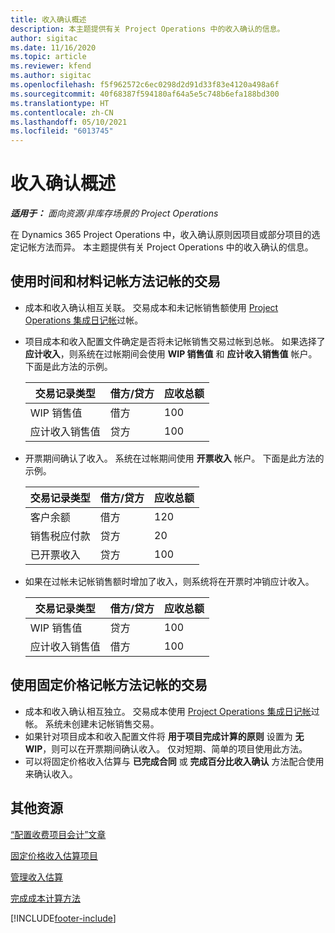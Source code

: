 ```yaml
---
title: 收入确认概述
description: 本主题提供有关 Project Operations 中的收入确认的信息。
author: sigitac
ms.date: 11/16/2020
ms.topic: article
ms.reviewer: kfend
ms.author: sigitac
ms.openlocfilehash: f5f962572c6ec0298d2d91d33f83e4120a498a6f
ms.sourcegitcommit: 40f68387f594180af64a5e5c748b6efa188bd300
ms.translationtype: HT
ms.contentlocale: zh-CN
ms.lasthandoff: 05/10/2021
ms.locfileid: "6013745"
---
```

# <a name="revenue-recognition-overview"></a>收入确认概述

_**适用于：** 面向资源/非库存场景的 Project Operations_

在 Dynamics 365 Project Operations 中，收入确认原则因项目或部分项目的选定记帐方法而异。 本主题提供有关 Project Operations 中的收入确认的信息。

## <a name="transactions-accounted-using-time-and-material-billing-method"></a>使用时间和材料记帐方法记帐的交易

- 成本和收入确认相互关联。 交易成本和未记帐销售额使用 [Project Operations 集成日记帐](../project-accounting/project-operations-integration-journal.md)过帐。
- 项目成本和收入配置文件确定是否将未记帐销售交易过帐到总帐。 如果选择了 **应计收入**，则系统在过帐期间会使用 **WIP 销售值** 和 **应计收入销售值** 帐户。 下面是此方法的示例。  

  | 交易记录类型 | 借方/贷方 | 应收总额 |
  | --- | --- | --- |
  | WIP 销售值 | 借方 | 100 |
  | 应计收入销售值 | 贷方 | 100 |

- 开票期间确认了收入。 系统在过帐期间使用 **开票收入** 帐户。 下面是此方法的示例。  

  | 交易记录类型 | 借方/贷方 | 应收总额 |
  | --- | --- | --- |
  | 客户余额 | 借方 | 120 |
  | 销售税应付款 | 贷方 | 20 |
  | 已开票收入 | 贷方 | 100 |

- 如果在过帐未记帐销售额时增加了收入，则系统将在开票时冲销应计收入。

  | 交易记录类型 | 借方/贷方 | 应收总额 |
  | --- | --- | --- |
  | WIP 销售值 | 贷方 | 100 |
  | 应计收入销售值 | 借方 | 100 |

## <a name="transactions-accounted-using-the-fixed-price-billing-method"></a>使用固定价格记帐方法记帐的交易

- 成本和收入确认相互独立。 交易成本使用 [Project Operations 集成日记帐](../project-accounting/project-operations-integration-journal.md)过帐。 系统未创建未记帐销售交易。
- 如果针对项目成本和收入配置文件将 **用于项目完成计算的原则** 设置为 **无 WIP**，则可以在开票期间确认收入。 仅对短期、简单的项目使用此方法。
- 可以将固定价格收入估算与 **已完成合同** 或 **完成百分比收入确认** 方法配合使用来确认收入。

## <a name="additional-resources"></a>其他资源
[“配置收费项目会计”文章](../project-accounting/configure-accounting-billable-projects.md)

[固定价格收入估算项目](rev-rec-percentage-completion-method.md)

[管理收入估算](rev-rec-completed-contract-method.md)

[完成成本计算方法](cost-complete-methods.md)


[!INCLUDE[footer-include](../includes/footer-banner.md)]